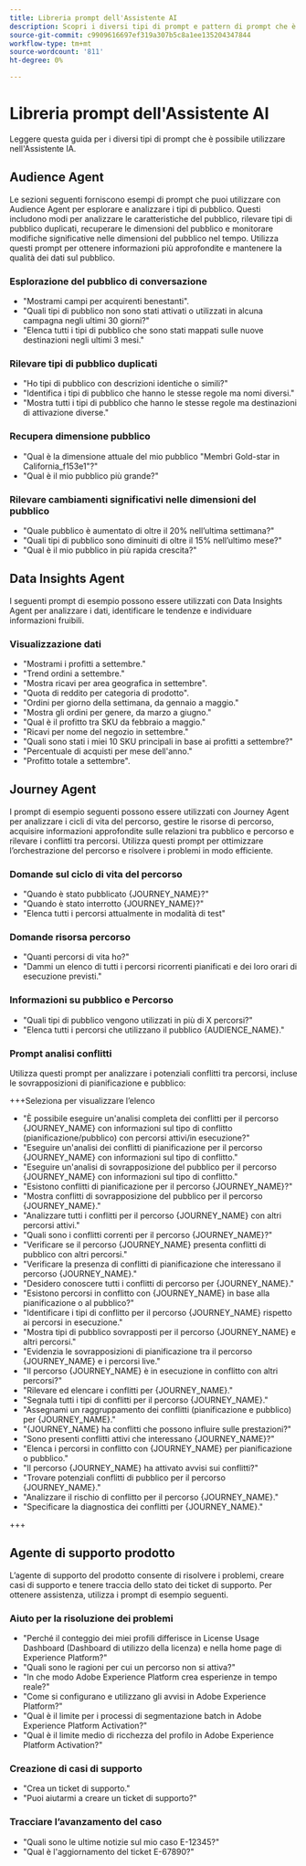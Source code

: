 ```yaml
---
title: Libreria prompt dell'Assistente AI
description: Scopri i diversi tipi di prompt e pattern di prompt che è possibile utilizzare quando si esegue una query su Assistente IA.
source-git-commit: c9909616697ef319a307b5c8a1ee135204347844
workflow-type: tm+mt
source-wordcount: '811'
ht-degree: 0%

---
```


# Libreria prompt dell&#39;Assistente AI

Leggere questa guida per i diversi tipi di prompt che è possibile utilizzare nell&#39;Assistente IA.

## Audience Agent

Le sezioni seguenti forniscono esempi di prompt che puoi utilizzare con Audience Agent per esplorare e analizzare i tipi di pubblico. Questi includono modi per analizzare le caratteristiche del pubblico, rilevare tipi di pubblico duplicati, recuperare le dimensioni del pubblico e monitorare modifiche significative nelle dimensioni del pubblico nel tempo. Utilizza questi prompt per ottenere informazioni più approfondite e mantenere la qualità dei dati sul pubblico.

### Esplorazione del pubblico di conversazione

- &quot;Mostrami campi per acquirenti benestanti&quot;.
- &quot;Quali tipi di pubblico non sono stati attivati o utilizzati in alcuna campagna negli ultimi 30 giorni?&quot;
- &quot;Elenca tutti i tipi di pubblico che sono stati mappati sulle nuove destinazioni negli ultimi 3 mesi.&quot;

### Rilevare tipi di pubblico duplicati

- &quot;Ho tipi di pubblico con descrizioni identiche o simili?&quot;
- &quot;Identifica i tipi di pubblico che hanno le stesse regole ma nomi diversi.&quot;
- &quot;Mostra tutti i tipi di pubblico che hanno le stesse regole ma destinazioni di attivazione diverse.&quot;

### Recupera dimensione pubblico

- &quot;Qual è la dimensione attuale del mio pubblico &quot;Membri Gold-star in California_f153e1&quot;?&quot;
- &quot;Qual è il mio pubblico più grande?&quot;

### Rilevare cambiamenti significativi nelle dimensioni del pubblico

- &quot;Quale pubblico è aumentato di oltre il 20% nell’ultima settimana?&quot;
- &quot;Quali tipi di pubblico sono diminuiti di oltre il 15% nell’ultimo mese?&quot;
- &quot;Qual è il mio pubblico in più rapida crescita?&quot;

## Data Insights Agent

I seguenti prompt di esempio possono essere utilizzati con Data Insights Agent per analizzare i dati, identificare le tendenze e individuare informazioni fruibili.

### Visualizzazione dati

- &quot;Mostrami i profitti a settembre.&quot;
- &quot;Trend ordini a settembre.&quot;
- &quot;Mostra ricavi per area geografica in settembre&quot;.
- &quot;Quota di reddito per categoria di prodotto&quot;.
- &quot;Ordini per giorno della settimana, da gennaio a maggio.&quot;
- &quot;Mostra gli ordini per genere, da marzo a giugno.&quot;
- &quot;Qual è il profitto tra SKU da febbraio a maggio.&quot;
- &quot;Ricavi per nome del negozio in settembre.&quot;
- &quot;Quali sono stati i miei 10 SKU principali in base ai profitti a settembre?&quot;
- &quot;Percentuale di acquisti per mese dell&#39;anno.&quot;
- &quot;Profitto totale a settembre&quot;.

## Journey Agent

I prompt di esempio seguenti possono essere utilizzati con Journey Agent per analizzare i cicli di vita del percorso, gestire le risorse di percorso, acquisire informazioni approfondite sulle relazioni tra pubblico e percorso e rilevare i conflitti tra percorsi. Utilizza questi prompt per ottimizzare l’orchestrazione del percorso e risolvere i problemi in modo efficiente.

### Domande sul ciclo di vita del percorso

- &quot;Quando è stato pubblicato {JOURNEY_NAME}?&quot;
- &quot;Quando è stato interrotto {JOURNEY_NAME}?&quot;
- &quot;Elenca tutti i percorsi attualmente in modalità di test&quot;

### Domande risorsa percorso

- &quot;Quanti percorsi di vita ho?&quot;
- &quot;Dammi un elenco di tutti i percorsi ricorrenti pianificati e dei loro orari di esecuzione previsti.&quot;

### Informazioni su pubblico e Percorso

- &quot;Quali tipi di pubblico vengono utilizzati in più di X percorsi?&quot;
- &quot;Elenca tutti i percorsi che utilizzano il pubblico {AUDIENCE_NAME}.&quot;

### Prompt analisi conflitti

Utilizza questi prompt per analizzare i potenziali conflitti tra percorsi, incluse le sovrapposizioni di pianificazione e pubblico:

+++Seleziona per visualizzare l’elenco

- &quot;È possibile eseguire un&#39;analisi completa dei conflitti per il percorso {JOURNEY_NAME} con informazioni sul tipo di conflitto (pianificazione/pubblico) con percorsi attivi/in esecuzione?&quot;
- &quot;Eseguire un&#39;analisi dei conflitti di pianificazione per il percorso {JOURNEY_NAME} con informazioni sul tipo di conflitto.&quot;
- &quot;Eseguire un&#39;analisi di sovrapposizione del pubblico per il percorso {JOURNEY_NAME} con informazioni sul tipo di conflitto.&quot;
- &quot;Esistono conflitti di pianificazione per il percorso {JOURNEY_NAME}?&quot;
- &quot;Mostra conflitti di sovrapposizione del pubblico per il percorso {JOURNEY_NAME}.&quot;
- &quot;Analizzare tutti i conflitti per il percorso {JOURNEY_NAME} con altri percorsi attivi.&quot;
- &quot;Quali sono i conflitti correnti per il percorso {JOURNEY_NAME}?&quot;
- &quot;Verificare se il percorso {JOURNEY_NAME} presenta conflitti di pubblico con altri percorsi.&quot;
- &quot;Verificare la presenza di conflitti di pianificazione che interessano il percorso {JOURNEY_NAME}.&quot;
- &quot;Desidero conoscere tutti i conflitti di percorso per {JOURNEY_NAME}.&quot;
- &quot;Esistono percorsi in conflitto con {JOURNEY_NAME} in base alla pianificazione o al pubblico?&quot;
- &quot;Identificare i tipi di conflitto per il percorso {JOURNEY_NAME} rispetto ai percorsi in esecuzione.&quot;
- &quot;Mostra tipi di pubblico sovrapposti per il percorso {JOURNEY_NAME} e altri percorsi.&quot;
- &quot;Evidenzia le sovrapposizioni di pianificazione tra il percorso {JOURNEY_NAME} e i percorsi live.&quot;
- &quot;Il percorso {JOURNEY_NAME} è in esecuzione in conflitto con altri percorsi?&quot;
- &quot;Rilevare ed elencare i conflitti per {JOURNEY_NAME}.&quot;
- &quot;Segnala tutti i tipi di conflitti per il percorso {JOURNEY_NAME}.&quot;
- &quot;Assegnami un raggruppamento dei conflitti (pianificazione e pubblico) per {JOURNEY_NAME}.&quot;
- &quot;{JOURNEY_NAME} ha conflitti che possono influire sulle prestazioni?&quot;
- &quot;Sono presenti conflitti attivi che interessano {JOURNEY_NAME}?&quot;
- &quot;Elenca i percorsi in conflitto con {JOURNEY_NAME} per pianificazione o pubblico.&quot;
- &quot;Il percorso {JOURNEY_NAME} ha attivato avvisi sui conflitti?&quot;
- &quot;Trovare potenziali conflitti di pubblico per il percorso {JOURNEY_NAME}.&quot;
- &quot;Analizzare il rischio di conflitto per il percorso {JOURNEY_NAME}.&quot;
- &quot;Specificare la diagnostica dei conflitti per {JOURNEY_NAME}.&quot;

+++

## Agente di supporto prodotto

L’agente di supporto del prodotto consente di risolvere i problemi, creare casi di supporto e tenere traccia dello stato dei ticket di supporto. Per ottenere assistenza, utilizza i prompt di esempio seguenti.

### Aiuto per la risoluzione dei problemi

- &quot;Perché il conteggio dei miei profili differisce in License Usage Dashboard (Dashboard di utilizzo della licenza) e nella home page di Experience Platform?&quot;
- &quot;Quali sono le ragioni per cui un percorso non si attiva?&quot;
- &quot;In che modo Adobe Experience Platform crea esperienze in tempo reale?&quot;
- &quot;Come si configurano e utilizzano gli avvisi in Adobe Experience Platform?&quot;
- &quot;Qual è il limite per i processi di segmentazione batch in Adobe Experience Platform Activation?&quot;
- &quot;Qual è il limite medio di ricchezza del profilo in Adobe Experience Platform Activation?&quot;

### Creazione di casi di supporto

- &quot;Crea un ticket di supporto.&quot;
- &quot;Puoi aiutarmi a creare un ticket di supporto?&quot;

### Tracciare l’avanzamento del caso

- &quot;Quali sono le ultime notizie sul mio caso E-12345?&quot;
- &quot;Qual è l&#39;aggiornamento del ticket E-67890?&quot;
